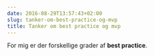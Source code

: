```yaml
---
date: 2016-08-29T13:57:43+02:00
slug: tanker-om-best-practice-og-mvp
title: Tanker om best practice og mvp
---
```


For mig er der forskellige grader af **best practice**.
